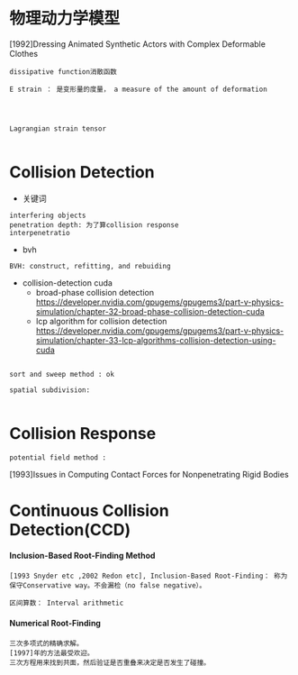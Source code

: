 # 物理动力学模型 
[1992]Dressing Animated Synthetic Actors with Complex Deformable Clothes
```
dissipative function消散函数

E strain ： 是变形量的度量， a measure of the amount of deformation




Lagrangian strain tensor


```
# Collision Detection
- 关键词
```
interfering objects
penetration depth: 为了算collision response
interpenetratio

```
- bvh
```
BVH: construct, refitting, and rebuiding

```

- collision-detection cuda
  - broad-phase collision detection https://developer.nvidia.com/gpugems/gpugems3/part-v-physics-simulation/chapter-32-broad-phase-collision-detection-cuda
  - lcp algorithm for collision detection https://developer.nvidia.com/gpugems/gpugems3/part-v-physics-simulation/chapter-33-lcp-algorithms-collision-detection-using-cuda
```

sort and sweep method : ok

spatial subdivision: 


```

# Collision Response

```
potential field method : 
```


[1993]Issues in Computing Contact Forces for Nonpenetrating Rigid Bodies


# Continuous Collision Detection(CCD)
#### Inclusion-Based Root-Finding Method
```
[1993 Snyder etc ,2002 Redon etc], Inclusion-Based Root-Finding： 称为保守Conservative way。不会漏检（no false negative）。
```
```
区间算数： Interval arithmetic
```


#### Numerical Root-Finding
```
三次多项式的精确求解。 
[1997]年的方法最受欢迎。
三次方程用来找到共面，然后验证是否重叠来决定是否发生了碰撞。


```




